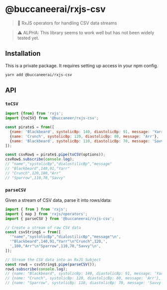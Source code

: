 # @buccaneerai/rxjs-csv
> 🚰  RxJS operators for handling CSV data streams

> ⚠️ ALPHA: This library seems to work well but has not been widely tested yet.

## Installation
This is a private package. It requires setting up access in your npm config.

```bash
yarn add @buccaneerai/rxjs-csv
```

## API

### `toCSV`

```js
import {from} from 'rxjs';
import {toCSV} from '@buccaneer/rxjs-csv';

const pirate$ = from([
  {name: 'Blackbeard', systolicBp: 140, diastolicBp: 91, message: 'Yarr'},
  {name: 'Crunch', systolicBp: 120, diastolicBp: 80, message: 'Arr'},
  {name: 'Blackbeard', systolicBp: 110, diastolicBp: 70, message: 'Savvy'},
]);

const csvRow$ = pirate$.pipe(toCSV(options));
csvRow$.subscribe(console.log);
// "name","systolicBp","dialostilicBp","message"
// "Blackbeard",140,91,"Yarr"
// "Crunch",120,180,"Arr"
// "Sparrow",110,70,"Savvy"
```

### `parseCSV`
Given a stream of CSV data, parse it into rows/data:
 ```js
 import { from } from 'rxjs';
 import { map } from 'rxjs/operators';
 import { parseCSV } from '@buccaneerai/rxjs-csv';

 // Create a stream of raw CSV data
 const csvString$ = from([
   '"name","systolicBp","dialostilicBp","message"\n', 
   '"Blackbeard",140,91,"Yarr"\n"Crunch",120,', 
   ',180,"Arr"\n"Sparrow",110,70,"Savvy"\n',
 ]);

 // Stream the CSV data into an RxJS Subject
 const row$ = csvString$.pipe(parseCSV());
 row$.subscribe(console.log);
 // {name: "Blackbeard", systolicBp: 140, diastolicBp: 91, message: 'Yarr'},
 // {name: "Crunch", systolicBp: 120, diastolicBp: 80, message: 'Arr'},
 // {name: "Sparrow", systolicBp: 110, diastolicBp: 70, message: 'Savvy'},
 ```

